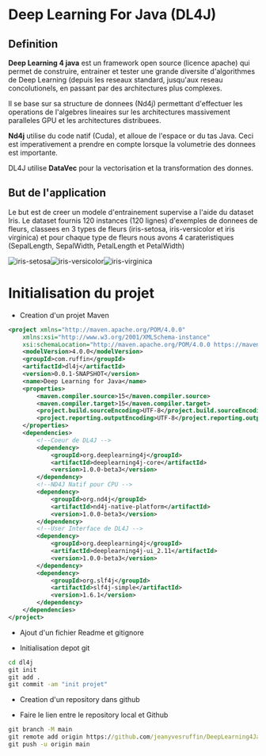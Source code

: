 # Deep Learning For Java (DL4J)

## Definition

**Deep Learning 4 java** est un framework open source (licence apache) qui permet de construire, entrainer et tester une grande diversite d'algorithmes de Deep Learning (depuis les reseaux standard, jusqu'aux reseau concolutionels, en passant par des architectures plus complexes.

Il se base sur sa structure de donnees (Nd4j) permettant d'effectuer les operations de l'algebres lineaires sur les architectures massivement paralleles GPU et les architectures distribuees.

**Nd4j** utilise du code natif (Cuda), et alloue de l'espace or du tas Java. Ceci est imperativement a prendre en compte lorsque la volumetrie des donnees est importante.

DL4J utilise **DataVec** pour la vectorisation et la transformation des donnes.

## But de l'application

Le but est de creer un modele d'entrainement supervise a l'aide du dataset Iris. Le dataset fournis 120 instances (120 lignes) d'exemples de donnees de fleurs, classees en 3 types de fleurs (iris-setosa, iris-versicolor et iris virginica) et pour chaque type de fleurs nous avons 4 carateristiques (SepalLength, SepalWidth, PetalLength et PetalWidth)

![iris-setosa](src/main/resources/images/Iris-setosa.png=100x20)![iris-versicolor](src/main/resources/images/Iris-versicolor.png=100x20)![iris-virginica](src/main/resources/images/Iris-virginica.png=100x20)



# Initialisation du projet

* Creation d'un projet Maven


```xml
<project xmlns="http://maven.apache.org/POM/4.0.0"
	xmlns:xsi="http://www.w3.org/2001/XMLSchema-instance"
	xsi:schemaLocation="http://maven.apache.org/POM/4.0.0 https://maven.apache.org/xsd/maven-4.0.0.xsd">
	<modelVersion>4.0.0</modelVersion>
	<groupId>com.ruffin</groupId>
	<artifactId>dl4j</artifactId>
	<version>0.0.1-SNAPSHOT</version>
	<name>Deep Learning for Java</name>
	<properties>
		<maven.compiler.source>15</maven.compiler.source>
		<maven.compiler.target>15</maven.compiler.target>
		<project.build.sourceEncoding>UTF-8</project.build.sourceEncoding>
		<project.reporting.outputEncoding>UTF-8</project.reporting.outputEncoding>
	</properties>
	<dependencies>
		<!--Coeur de DL4J -->
		<dependency>
			<groupId>org.deeplearning4j</groupId>
			<artifactId>deeplearning4j-core</artifactId>
			<version>1.0.0-beta3</version>
		</dependency>
		<!--ND4J Natif pour CPU -->
		<dependency>
			<groupId>org.nd4j</groupId>
			<artifactId>nd4j-native-platform</artifactId>
			<version>1.0.0-beta3</version>
		</dependency>
		<!--User Interface de DL4J -->
		<dependency>
			<groupId>org.deeplearning4j</groupId>
			<artifactId>deeplearning4j-ui_2.11</artifactId>
			<version>1.0.0-beta3</version>
		</dependency>
		<dependency>
			<groupId>org.slf4j</groupId>
			<artifactId>slf4j-simple</artifactId>
			<version>1.6.1</version>
		</dependency>
	</dependencies>
</project>
```


* Ajout d'un fichier Readme et gitignore

* Initialisation depot git

```cmd
cd dl4j
git init
git add .
git commit -am "init projet"
```

* Creation d'un repository dans github

* Faire le lien entre le repository local et Github

```cmd
git branch -M main
git remote add origin https://github.com/jeanyvesruffin/DeepLearning4Java.git
git push -u origin main
```


